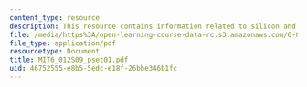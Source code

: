 ```yaml
---
content_type: resource
description: This resource contains information related to silicon and thermal equilibrium..
file: /media/https%3A/open-learning-course-data-rc.s3.amazonaws.com/6-012-microelectronic-devices-and-circuits-spring-2009/46752555e8b55edce18f26bbe346b1fc_MIT6_012S09_pset01.pdf
file_type: application/pdf
resourcetype: Document
title: MIT6_012S09_pset01.pdf
uid: 46752555-e8b5-5edc-e18f-26bbe346b1fc
---
```

